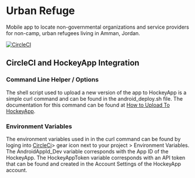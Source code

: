 # Urban Refuge
Mobile app to locate non-governmental organizations and service providers for non-camp, urban refugees living in Amman, Jordan.

[![CircleCI](https://circleci.com/gh/hicsail/urban-refuge/tree/master.svg?style=svg)](https://circleci.com/gh/hicsail/urban-refuge/tree/master)

## CircleCI and HockeyApp Integration
 ### Command Line Helper / Options
 The shell script used to upload a new version of the app to HockeyApp is a simple curl command and can be
   found in the android_deploy.sh file. The documentation for this command can be found at
   [How to Upload To HockeyApp](https://support.hockeyapp.net/kb/client-integration-ios-mac-os-x-tvos/how-to-upload-to-hockeyapp-from-mac-os-x).

### Environment Variables
The environment variables used in in the curl command can be found by loging into [CircleCi](https://circleci.com/dashboard)\>
gear icon next to your project \>
Environment Variables.  
The AndroidAppId_Dev variable corresponds with the App ID of the HockeyApp. The HockeyAppToken variable corresponds with
an API token that can be found and created in the Account Settings of the HockeyApp account.
